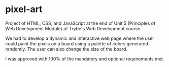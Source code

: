# pixel-art
Project of HTML, CSS, and JavaScript at the end of Unit 5 (Principles of Web Development Module) of Trybe's Web Development course.

We had to develop a dynamic and interactive web page where the user could paint the pixels on a board using a palette of colors generated randomly. The user can also change the size of the board.

I was approved with 100% of the mandatory and optional requirements met.
